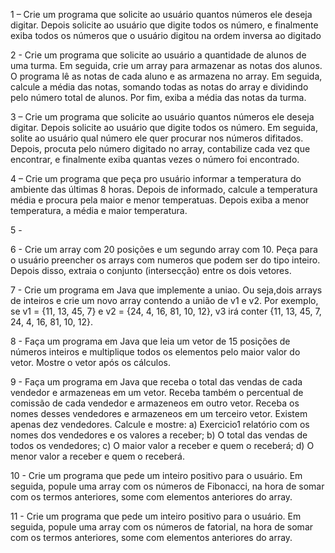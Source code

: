 1 – Crie um programa que solicite ao usuário quantos números ele deseja digitar. Depois solicite ao usuário que digite todos os número, e finalmente exiba todos os números que o usuário digitou na ordem inversa ao digitado

2 - Crie um programa que solicite ao usuário a quantidade de alunos de uma turma. Em seguida, crie um array para armazenar as notas dos alunos. O programa lê as notas de cada aluno e as armazena no array. Em seguida, calcule a média das notas, somando todas as notas do array e dividindo pelo número total de alunos. Por fim, exiba a média das notas da turma.

3 – Crie um programa que solicite ao usuário quantos números ele deseja digitar. Depois solicite ao usuário que digite todos os número. Em seguida, solite ao usuário qual número ele quer procurar nos números difitados. Depois, procuta pelo número digitado no array, contabilize cada vez que encontrar, e finalmente exiba quantas vezes o número foi encontrado.

4 – Crie um programa que peça pro usuário informar a temperatura do ambiente das últimas 8 horas. Depois de informado, calcule a temperatura média e procura pela maior e menor temperatuas. Depois exiba a menor temperatura, a média e maior temperatura.

5 - 

6 - Crie um array com 20 posições e um segundo array com 10. Peça para o usuário preencher os arrays com numeros que podem ser do tipo inteiro. Depois disso, extraia o conjunto (intersecção) entre os dois vetores.

7 - Crie um programa em Java que implemente a uniao. Ou seja,dois arrays de inteiros e crie um novo array contendo a união de v1 e v2. Por exemplo, se v1 = {11, 13, 45, 7} e v2 = {24, 4, 16, 81, 10, 12}, v3 irá conter {11, 13, 45, 7, 24, 4, 16, 81, 10, 12}.

8 - Faça um programa em Java que leia um vetor de 15 posições de números inteiros e multiplique todos os elementos pelo maior valor do vetor. Mostre o vetor após os cálculos.

9 - Faça um programa em Java que receba o total das vendas de cada vendedor e armazene­as em um vetor. Receba também o percentual de comissão de cada vendedor e armazene­os em outro vetor. Receba os nomes desses vendedores e armazene­os em um terceiro vetor. Existem apenas dez vendedores. Calcule e mostre: a) Exercicio1 relatório com os nomes dos vendedores e os valores a receber; b) O total das vendas de todos os vendedores; c) O maior valor a receber e quem o receberá; d) O menor valor a receber e quem o receberá.

10 - Crie um programa que pede um inteiro positivo para o usuário. Em seguida, popule uma array com os números de Fibonacci, na hora de somar com os termos anteriores, some com elementos anteriores do array.

11 - Crie um programa que pede um inteiro positivo para o usuário. Em seguida, popule uma array com os números de fatorial,
na hora de somar com os termos anteriores, some com elementos anteriores do array.
